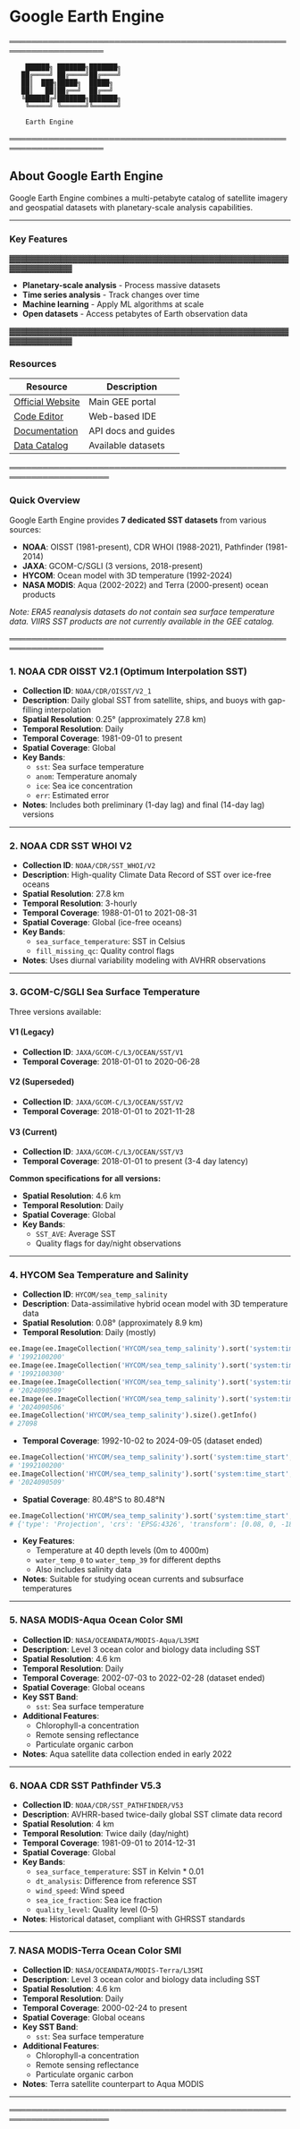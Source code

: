 # Google Earth Engine

═══════════════════════════════════════════════════════════════════

```
    ██████╗ ███████╗███████╗
   ██╔════╝ ██╔════╝██╔════╝
   ██║  ███╗█████╗  █████╗  
   ██║   ██║██╔══╝  ██╔══╝  
   ╚██████╔╝███████╗███████╗
    ╚═════╝ ╚══════╝╚══════╝
    
    Earth Engine
```

═══════════════════════════════════════════════════════════════════

## About Google Earth Engine

Google Earth Engine combines a multi-petabyte catalog of satellite imagery and geospatial datasets with planetary-scale analysis capabilities.

---

### Key Features

▓▓▓▓▓▓▓▓▓▓▓▓▓▓▓▓▓▓▓▓▓▓▓▓▓▓▓▓▓▓▓▓▓▓▓▓▓▓▓▓▓▓▓▓▓▓▓▓▓▓▓▓▓▓▓▓▓▓▓▓

- **Planetary-scale analysis** - Process massive datasets
- **Time series analysis** - Track changes over time
- **Machine learning** - Apply ML algorithms at scale
- **Open datasets** - Access petabytes of Earth observation data

▓▓▓▓▓▓▓▓▓▓▓▓▓▓▓▓▓▓▓▓▓▓▓▓▓▓▓▓▓▓▓▓▓▓▓▓▓▓▓▓▓▓▓▓▓▓▓▓▓▓▓▓▓▓▓▓▓▓▓▓


### Resources

| Resource | Description |
|----------|-------------|
| [Official Website](https://earthengine.google.com/) | Main GEE portal |
| [Code Editor](https://code.earthengine.google.com/) | Web-based IDE |
| [Documentation](https://developers.google.com/earth-engine) | API docs and guides |
| [Data Catalog](https://developers.google.com/earth-engine/datasets) | Available datasets |


════════════════════════════════════════════════════════════════════

### Quick Overview
Google Earth Engine provides **7 dedicated SST datasets** from various sources:
- **NOAA**: OISST (1981-present), CDR WHOI (1988-2021), Pathfinder (1981-2014)
- **JAXA**: GCOM-C/SGLI (3 versions, 2018-present)
- **HYCOM**: Ocean model with 3D temperature (1992-2024)
- **NASA MODIS**: Aqua (2002-2022) and Terra (2000-present) ocean products

*Note: ERA5 reanalysis datasets do not contain sea surface temperature data. VIIRS SST products are not currently available in the GEE catalog.*

═══════════════════════════════════════════════════════════════════

### 1. **NOAA CDR OISST V2.1** (Optimum Interpolation SST)
- **Collection ID**: `NOAA/CDR/OISST/V2_1`
- **Description**: Daily global SST from satellite, ships, and buoys with gap-filling interpolation
- **Spatial Resolution**: 0.25° (approximately 27.8 km)
- **Temporal Resolution**: Daily
- **Temporal Coverage**: 1981-09-01 to present
- **Spatial Coverage**: Global
- **Key Bands**: 
  - `sst`: Sea surface temperature
  - `anom`: Temperature anomaly
  - `ice`: Sea ice concentration
  - `err`: Estimated error
- **Notes**: Includes both preliminary (1-day lag) and final (14-day lag) versions

---

### 2. **NOAA CDR SST WHOI V2**
- **Collection ID**: `NOAA/CDR/SST_WHOI/V2`
- **Description**: High-quality Climate Data Record of SST over ice-free oceans
- **Spatial Resolution**: 27.8 km
- **Temporal Resolution**: 3-hourly
- **Temporal Coverage**: 1988-01-01 to 2021-08-31
- **Spatial Coverage**: Global (ice-free oceans)
- **Key Bands**: 
  - `sea_surface_temperature`: SST in Celsius
  - `fill_missing_qc`: Quality control flags
- **Notes**: Uses diurnal variability modeling with AVHRR observations

---

### 3. **GCOM-C/SGLI Sea Surface Temperature**
Three versions available:

#### **V1** (Legacy)
- **Collection ID**: `JAXA/GCOM-C/L3/OCEAN/SST/V1`
- **Temporal Coverage**: 2018-01-01 to 2020-06-28

#### **V2** (Superseded)
- **Collection ID**: `JAXA/GCOM-C/L3/OCEAN/SST/V2`
- **Temporal Coverage**: 2018-01-01 to 2021-11-28

#### **V3** (Current)
- **Collection ID**: `JAXA/GCOM-C/L3/OCEAN/SST/V3`
- **Temporal Coverage**: 2018-01-01 to present (3-4 day latency)

**Common specifications for all versions:**
- **Spatial Resolution**: 4.6 km
- **Temporal Resolution**: Daily
- **Spatial Coverage**: Global
- **Key Bands**: 
  - `SST_AVE`: Average SST
  - Quality flags for day/night observations

---

### 4. **HYCOM Sea Temperature and Salinity**
- **Collection ID**: `HYCOM/sea_temp_salinity`
- **Description**: Data-assimilative hybrid ocean model with 3D temperature data
- **Spatial Resolution**: 0.08° (approximately 8.9 km)
- **Temporal Resolution**: Daily (mostly)

```python
ee.Image(ee.ImageCollection('HYCOM/sea_temp_salinity').sort('system:time_start', True).toList(2).get(0)).get('system:index').getInfo()
# '1992100200'
ee.Image(ee.ImageCollection('HYCOM/sea_temp_salinity').sort('system:time_start', True).toList(2).get(1)).get('system:index').getInfo()
# '1992100300'
ee.Image(ee.ImageCollection('HYCOM/sea_temp_salinity').sort('system:time_start', False).toList(2).get(0)).get('system:index').getInfo()
# '2024090509'
ee.Image(ee.ImageCollection('HYCOM/sea_temp_salinity').sort('system:time_start', False).toList(2).get(1)).get('system:index').getInfo()
# '2024090506'
ee.ImageCollection('HYCOM/sea_temp_salinity').size().getInfo()
# 27098
```

- **Temporal Coverage**: 1992-10-02 to 2024-09-05 (dataset ended)

```python
ee.ImageCollection('HYCOM/sea_temp_salinity').sort('system:time_start', True).first().get('system:index').getInfo()
# '1992100200'
ee.ImageCollection('HYCOM/sea_temp_salinity').sort('system:time_start', False).first().get('system:index').getInfo()
# '2024090509'
```

- **Spatial Coverage**: 80.48°S to 80.48°N

```python
ee.ImageCollection('HYCOM/sea_temp_salinity').sort('system:time_start', False).first().projection().getInfo()
# {'type': 'Projection', 'crs': 'EPSG:4326', 'transform': [0.08, 0, -180.04, 0, -0.04, 90.02]}
```

- **Key Features**: 
  - Temperature at 40 depth levels (0m to 4000m)
  - `water_temp_0` to `water_temp_39` for different depths
  - Also includes salinity data
- **Notes**: Suitable for studying ocean currents and subsurface temperatures

---

### 5. **NASA MODIS-Aqua Ocean Color SMI**
- **Collection ID**: `NASA/OCEANDATA/MODIS-Aqua/L3SMI`
- **Description**: Level 3 ocean color and biology data including SST
- **Spatial Resolution**: 4.6 km
- **Temporal Resolution**: Daily
- **Temporal Coverage**: 2002-07-03 to 2022-02-28 (dataset ended)
- **Spatial Coverage**: Global oceans
- **Key SST Band**: 
  - `sst`: Sea surface temperature
- **Additional Features**: 
  - Chlorophyll-a concentration
  - Remote sensing reflectance
  - Particulate organic carbon
- **Notes**: Aqua satellite data collection ended in early 2022

---

### 6. **NOAA CDR SST Pathfinder V5.3**
- **Collection ID**: `NOAA/CDR/SST_PATHFINDER/V53`
- **Description**: AVHRR-based twice-daily global SST climate data record
- **Spatial Resolution**: 4 km
- **Temporal Resolution**: Twice daily (day/night)
- **Temporal Coverage**: 1981-09-01 to 2014-12-31
- **Spatial Coverage**: Global
- **Key Bands**: 
  - `sea_surface_temperature`: SST in Kelvin * 0.01
  - `dt_analysis`: Difference from reference SST
  - `wind_speed`: Wind speed
  - `sea_ice_fraction`: Sea ice fraction
  - `quality_level`: Quality level (0-5)
- **Notes**: Historical dataset, compliant with GHRSST standards

---

### 7. **NASA MODIS-Terra Ocean Color SMI**
- **Collection ID**: `NASA/OCEANDATA/MODIS-Terra/L3SMI`
- **Description**: Level 3 ocean color and biology data including SST
- **Spatial Resolution**: 4.6 km
- **Temporal Resolution**: Daily
- **Temporal Coverage**: 2000-02-24 to present
- **Spatial Coverage**: Global oceans
- **Key SST Band**: 
  - `sst`: Sea surface temperature
- **Additional Features**: 
  - Chlorophyll-a concentration
  - Remote sensing reflectance
  - Particulate organic carbon
- **Notes**: Terra satellite counterpart to Aqua MODIS

---


════════════════════════════════════════════════════════════════════
